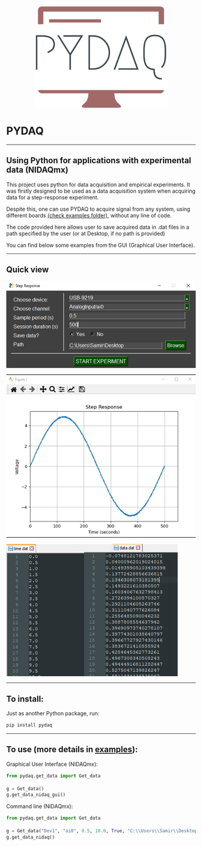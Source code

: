 <p align="center">
  <img src="docs/img/logo.png" alt= “PYDAQ” class=“center” width="70%" height="70%">
</p>

# PYDAQ

----
Using Python for applications with experimental data (NIDAQmx)
----

This project uses python for data acquisition and empirical experiments. 
It was firstly designed to be used as a data acquisition system 
when acquiring data for a step-response experiment. 

Despite this, one can use PYDAQ to acquire signal from 
any system, using different boards [(check examples folder)](examples), 
without any line of code. 

The code provided here allows user to save acquired data in .dat files in 
a path specified by the user (or at Desktop, if no path is provided)

You can find below some examples from the GUI (Graphical 
User Interface).

---
Quick view
---

![Graphical User Interface PYDAQmx](figures/gui.png)

![Data Acquired - Visual](figures/data_acquired.png)

![Data Acquired - .dat](figures/data.png)


---
To install:
---

Just as another Python package, run:

```python
pip install pydaq
```

---
To use (more details in [examples](examples)):
---

Graphical User Interface (NIDAQmx):

```python
from pydaq.get_data import Get_data

g = Get_data()
g.get_data_nidaq_gui()
```

Command line (NIDAQmx):

```python
from pydaq.get_data import Get_data

g = Get_data("Dev1", "ai0", 0.5, 10.0, True, "C:\\Users\\Samir\\Desktop", True)
g.get_data_nidaq()
```
